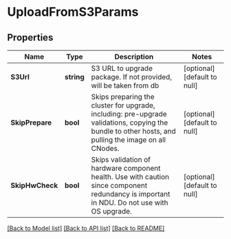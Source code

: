 # UploadFromS3Params

## Properties
Name | Type | Description | Notes
------------ | ------------- | ------------- | -------------
**S3Url** | **string** | S3 URL to upgrade package. If not provided, will be taken from db | [optional] [default to null]
**SkipPrepare** | **bool** | Skips preparing the cluster for upgrade, including: pre-upgrade validations, copying the bundle to other hosts, and pulling the image on all CNodes. | [optional] [default to null]
**SkipHwCheck** | **bool** | Skips validation of hardware component health. Use with caution since component redundancy is important in NDU. Do not use with OS upgrade. | [optional] [default to null]

[[Back to Model list]](../README.md#documentation-for-models) [[Back to API list]](../README.md#documentation-for-api-endpoints) [[Back to README]](../README.md)


